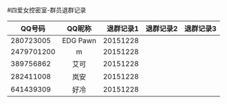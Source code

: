 #四爱女控密室-群员退群记录

| QQ号码        | QQ昵称           | 退群记录1   | 退群记录2	| 退群记录3	|
| ------------- |:-------------:   | -----:           | -----:           | -----:           |
|280723005|EDG    Pawn|20151228| | |
|2479701200|m|20151228| | |
|389756862|艾可|20151228| | |
|282411008|岚安|20151228| | |
|641439309|好冷|20151228| | |

